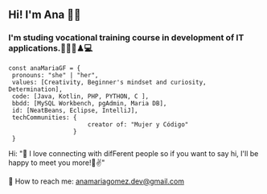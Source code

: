 
 ## Hi! I'm Ana 👋😃
 ### I'm studing vocational training course in development of IT applications.💃🚵‍♂️♟💻 
    const anaMariaGF = { 
     pronouns: "she" | "her",
     values: [Creativity, Beginner's mindset and curiosity, Determination],
     code: [Java, Kotlin, PHP, PYTHON, C ],
     bbdd: [MySQL Workbench, pgAdmin, Maria DB],
     id: [NeatBeans, Eclipse, IntelliJ],
     techCommunities: { 
                          creator of: "Mujer y Código"
                      }
     }

Hi: "🤝 I love connecting with difFerent people so if you want to say hi, I'll be happy to meet you more!🙂✌"

📧 How to reach me: anamariagomez.dev@gmail.com
